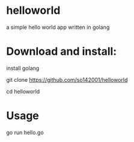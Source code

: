# helloworld
a simple hello world app written in golang

# Download and install:
install golang

git clone https://github.com/so142001/helloworld

cd helloworld

# Usage
go run hello.go
